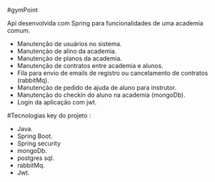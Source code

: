 #gymPoint

Api desenvolvida com Spring para funcionalidades de uma academia comum.

- Manutenção de usuários no sistema.
- Manutenção de alino da academia.
- Manutenção de planos da academia.
- Manutenção de contratos entre academia e alunos.
- Fila para envio de emails de registro ou cancelamento de contratos (rabbitMq).
- Manutenção de pedido de ajuda de aluno para instrutor.
- Manutenção do checkin do aluno na academia (mongoDb).
- Login da aplicação com jwt.

#Tecnologias key do projeto :
- Java.
- Spring Boot.
- Spring security
- mongoDb.
- postgres sql.
- rabbitMq.
- Jwt.

